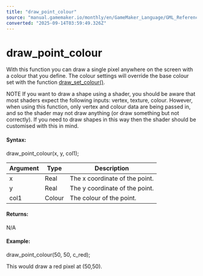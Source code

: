 ```yaml
---
title: "draw_point_colour"
source: "manual.gamemaker.io/monthly/en/GameMaker_Language/GML_Reference/Drawing/Basic_Forms/draw_point_colour.htm"
converted: "2025-09-14T03:59:49.326Z"
---
```


# draw\_point\_colour

With this function you can draw a single pixel anywhere on the screen with a colour that you define. The colour settings will override the base colour set with the function [draw\_set\_colour()](../Colour_And_Alpha/draw_set_colour.md).

NOTE If you want to draw a shape using a shader, you should be aware that most shaders expect the following inputs: vertex, texture, colour. However, when using this function, only vertex and colour data are being passed in, and so the shader may not draw anything (or draw something but not correctly). If you need to draw shapes in this way then the shader should be customised with this in mind.

#### Syntax:

draw\_point\_colour(x, y, col1);

| Argument | Type | Description |
| --- | --- | --- |
| x | Real | The x coordinate of the point. |
| y | Real | The y coordinate of the point. |
| col1 | Colour | The colour of the point. |

#### Returns:

N/A

#### Example:

draw\_point\_colour(50, 50, c\_red);

This would draw a red pixel at (50,50).